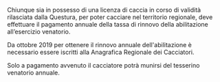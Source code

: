 Chiunque sia in possesso di una licenza di caccia in corso di validità rilasciata dalla Questura, per poter cacciare nel territorio regionale, deve effettuare il pagamento annuale della tassa di rinnovo della abilitazione all’esercizio venatorio.

Da ottobre 2019 per ottenere il rinnovo annuale dell'abilitazione è necessario essere iscritti alla Anagrafica Regionale dei Cacciatori.

Solo a pagamento avvenuto il cacciatore potrà munirsi del tesserino venatorio annuale.
